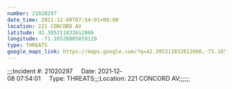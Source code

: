 ```yaml
---
number: 21020297
date_time: 2021-12-08T07:54:01+00:00
location: 221 CONCORD AV
latitude: 42.395311832612066
longitude: -71.16528005859129
type: THREATS
google_maps_link: https://maps.google.com/?q=42.395311832612066,-71.16528005859129
---
```


;;;Incident #: 21020297     Date: 2021‐12‐08 07:54:01     Type: THREATS;;;Location: 221 CONCORD AV;;;;;;
